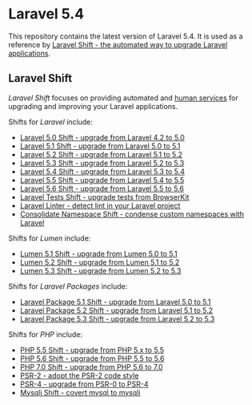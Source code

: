 # Laravel 5.4

This repository contains the latest version of Laravel 5.4. It is used as a reference by [Laravel Shift - the automated way to upgrade Laravel applications](https://laravelshift.com).

## Laravel Shift
*Laravel Shift* focuses on providing automated and [human services](https://laravelshift.com/human-services) for upgrading and improving your Laravel applications.

Shifts for *Laravel* include:

- [Laravel 5.0 Shift - upgrade from Laravel 4.2 to 5.0](https://laravelshift.com/upgrade-laravel-4.2-to-laravel-5.0)
- [Laravel 5.1 Shift - upgrade from Laravel 5.0 to 5.1](https://laravelshift.com/upgrade-laravel-5.0-to-laravel-5.1) 
- [Laravel 5.2 Shift - upgrade from Laravel 5.1 to 5.2](https://laravelshift.com/upgrade-laravel-5.1-to-laravel-5.2) 
- [Laravel 5.3 Shift - upgrade from Laravel 5.2 to 5.3](https://laravelshift.com/upgrade-laravel-5.2-to-laravel-5.3)
- [Laravel 5.4 Shift - upgrade from Laravel 5.3 to 5.4](https://laravelshift.com/upgrade-laravel-5.3-to-laravel-5.4)
- [Laravel 5.5 Shift - upgrade from Laravel 5.4 to 5.5](https://laravelshift.com/upgrade-laravel-5.4-to-laravel-5.5)
- [Laravel 5.6 Shift - upgrade from Laravel 5.5 to 5.6](https://laravelshift.com/upgrade-laravel-5.5-to-laravel-5.6)
- [Laravel Tests Shift - upgrade tests from BrowserKit](https://laravelshift.com/upgrade-laravel-5.3-tests-to-laravel-5.4-tests)
- [Laravel Linter - detect lint in your Laravel project](https://laravelshift.com/laravel-linter) 
- [Consolidate Namespace Shift - condense custom namespaces with Laravel](https://laravelshift.com/laravel-consolidate-custom-namespaces)

Shifts for *Lumen* include:

- [Lumen 5.1 Shift - upgrade from Lumen 5.0 to 5.1](https://laravelshift.com/upgrade-lumen-5.0-to-lumen-5.1) 
- [Lumen 5.2 Shift - upgrade from Lumen 5.1 to 5.2](https://laravelshift.com/upgrade-lumen-5.1-to-lumen-5.2) 
- [Lumen 5.3 Shift - upgrade from Lumen 5.2 to 5.3](https://laravelshift.com/upgrade-lumen-5.2-to-lumen-5.3)

Shifts for *Laravel Packages* include:

- [Laravel Package 5.1 Shift - upgrade from Laravel 5.0 to 5.1](https://laravelshift.com/upgrade-laravel-package-5.0-to-5.1)
- [Laravel Package 5.2 Shift - upgrade from Laravel 5.1 to 5.2](https://laravelshift.com/upgrade-laravel-package-5.1-to-5.2)
- [Laravel Package 5.3 Shift - upgrade from Laravel 5.2 to 5.3](https://laravelshift.com/upgrade-laravel-package-5.2-to-5.3)

Shifts for *PHP* include:

- [PHP 5.5 Shift - upgrade from PHP 5.x to 5.5](https://laravelshift.com/upgrade-php5-to-php5.5)
- [PHP 5.6 Shift - upgrade from PHP 5.5 to 5.6](https://laravelshift.com/upgrade-php-5.5-to-php-5.6)
- [PHP 7.0 Shift - upgrade from PHP 5.6 to 7.0](https://laravelshift.com/upgrade-php-5.6-to-php-7.0)
- [PSR-2 - adopt the PSR-2 code style](https://laravelshift.com/upgrade-psr2-code-style-standard)
- [PSR-4 - upgrade from PSR-0 to PSR-4](https://laravelshift.com/upgrade-namespace-psr0-psr4)
- [Mysqli Shift - covert mysql to mysqli](https://laravelshift.com/upgrade-mysql-mysqli)
